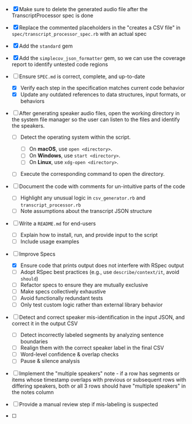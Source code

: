 - [x] Make sure to delete the generated audio file after the TranscriptProcessor spec is done

- [x] Replace the commented placeholders in the "creates a CSV file" in `spec/transcript_processor_spec.rb` with an actual spec

- [x] Add the `standard` gem

- [x] Add the `simplecov_json_formatter` gem, so we can use the coverage report to identify untested code regions

- [ ] Ensure `SPEC.md` is correct, complete, and up-to-date
  - [x] Verify each step in the specification matches current code behavior
  - [x] Update any outdated references to data structures, input formats, or behaviors

- [ ] After generating speaker audio files, open the working directory in the system file manager so the user can listen to the files and identify the speakers.
  - [ ] Detect the operating system within the script.
    - [ ] On **macOS**, use `open <directory>`.
    - [ ] On **Windows**, use `start <directory>`.
    - [ ] On **Linux**, use `xdg-open <directory>`.
  - [ ] Execute the corresponding command to open the directory.
  

- [ ] Document the code with comments for un-intuitive parts of the code
  - [ ] Highlight any unusual logic in `csv_generator.rb` and `transcript_processor.rb`
  - [ ] Note assumptions about the transcript JSON structure

- [ ] Write a `README.md` for end-users
  - [ ] Explain how to install, run, and provide input to the script
  - [ ] Include usage examples

- [ ] Improve Specs
  - [x] Ensure code that prints output does not interfere with RSpec output
  - [ ] Adopt RSpec best practices (e.g., use `describe/context/it`, avoid `should`)
  - [ ] Refactor specs to ensure they are mutually exclusive
  - [ ] Make specs collectively exhaustive
  - [ ] Avoid functionally redundant tests
  - [ ] Only test custom logic rather than external library behavior

- [ ] Detect and correct speaker mis-identification in the input JSON, and correct it in the output CSV
  - [ ] Detect incorrectly labeled segments by analyzing sentence boundaries
  - [ ] Realign them with the correct speaker label in the final CSV
  - [ ] Word-level confidence & overlap checks
  - [ ] Pause & silence analysis

- [ ] Implement the "multiple speakers" note - if a row has segments or items whose timestamp overlaps with previous or
      subsequent rows with differing speakers, both or all 3 rows should have "multiple speakers" in the notes column

- [ ] Provide a manual review step if mis-labeling is suspected

- [ ] 
